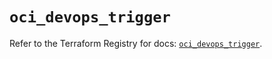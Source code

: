 # `oci_devops_trigger`

Refer to the Terraform Registry for docs: [`oci_devops_trigger`](https://registry.terraform.io/providers/oracle/oci/6.18.0/docs/resources/devops_trigger).
